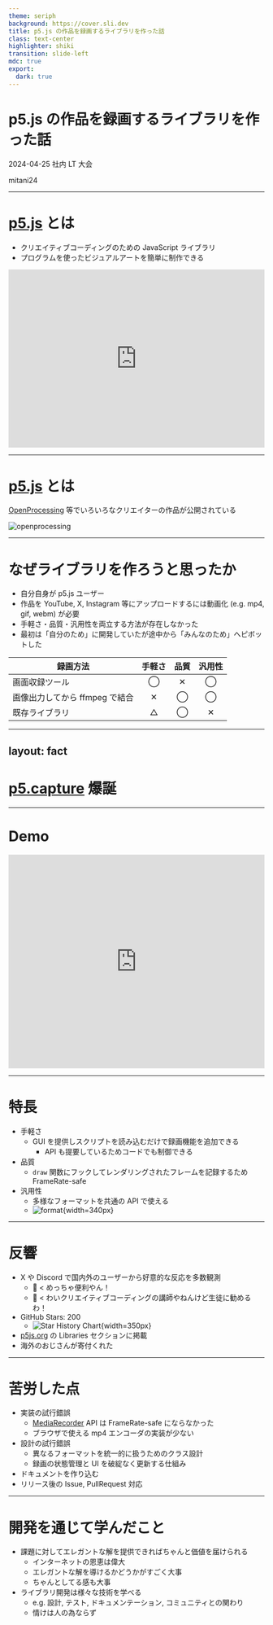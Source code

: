 ```yaml
---
theme: seriph
background: https://cover.sli.dev
title: p5.js の作品を録画するライブラリを作った話
class: text-center
highlighter: shiki
transition: slide-left
mdc: true
export:
  dark: true
---
```


# p5.js の作品を録画するライブラリを作った話

2024-04-25 社内 LT 大会

<p class="absolute bottom-10 right-10 font-700">
  mitani24
</p>

---

# [p5.js](https://p5js.org/) とは

- クリエイティブコーディングのための JavaScript ライブラリ
- プログラムを使ったビジュアルアートを簡単に制作できる

<iframe m="t-4" height="350" style="width: 100%;" scrolling="no" title="simple p5.js sketch" src="https://codepen.io/tapioca24/embed/jORpPwY?default-tab=js%2Cresult&editable=true&theme-id=dark" frameborder="no" loading="lazy" allowtransparency="true" allowfullscreen="true">
  See the Pen <a href="https://codepen.io/tapioca24/pen/jORpPwY">
  simple p5.js sketch</a> by tapioca24 (<a href="https://codepen.io/tapioca24">@tapioca24</a>)
  on <a href="https://codepen.io">CodePen</a>.
</iframe>

---

# [p5.js](https://p5js.org/) とは

[OpenProcessing](https://openprocessing.org/) 等でいろいろなクリエイターの作品が公開されている

![openprocessing](openprocessing.png)

---

# なぜライブラリを作ろうと思ったか

- 自分自身が p5.js ユーザー
- 作品を YouTube, X, Instagram 等にアップロードするには動画化 (e.g. mp4, gif, webm) が必要
- 手軽さ・品質・汎用性を両立する方法が存在しなかった
- 最初は「自分のため」に開発していたが途中から「みんなのため」へピボットした

<div m="t-4">

| 録画方法                       | 手軽さ | 品質 | 汎用性 |
| ------------------------------ |:------:|:----:|:------:|
| 画面収録ツール                 |   ◯    |  ✕   |   ◯    |
| 画像出力してから ffmpeg で結合 |   ✕    |  ◯   |   ◯    |
| 既存ライブラリ                 |   △    |  ◯   |   ✕    |

</div>

---
layout: fact
---

# [p5.capture](https://github.com/tapioca24/p5.capture) 爆誕


---

# Demo

<iframe height="420" style="width: 100%;" scrolling="no" title="simple p5.js sketch rec" src="https://codepen.io/tapioca24/embed/abxjdJV?default-tab=js%2Cresult&editable=true&theme-id=dark" frameborder="no" loading="lazy" allowtransparency="true" allowfullscreen="true">
  See the Pen <a href="https://codepen.io/tapioca24/pen/abxjdJV">
  simple p5.js sketch rec</a> by tapioca24 (<a href="https://codepen.io/tapioca24">@tapioca24</a>)
  on <a href="https://codepen.io">CodePen</a>.
</iframe>

---

# 特長

- 手軽さ
  - GUI を提供しスクリプトを読み込むだけで録画機能を追加できる
    - API も提要しているためコードでも制御できる
- 品質
  - `draw` 関数にフックしてレンダリングされたフレームを記録するため FrameRate-safe
- 汎用性
  - 多様なフォーマットを共通の API で使える
  - ![format](format.png){width=340px}

---

# 反響

- X や Discord で国内外のユーザーから好意的な反応を多数観測
  - 👦 < めっちゃ便利やん！
  - 👧 < わいクリエイティブコーディングの講師やねんけど生徒に勧めるわ！
- GitHub Stars: 200
  - ![Star History Chart](https://api.star-history.com/svg?repos=tapioca24/p5.capture){width=350px}
- [p5js.org](https://p5js.org/) の Libraries セクションに掲載
- 海外のおじさんが寄付くれた

---

# 苦労した点

- 実装の試行錯誤
  - [MediaRecorder](https://developer.mozilla.org/ja/docs/Web/API/MediaRecorder) API は FrameRate-safe にならなかった
  - ブラウザで使える mp4 エンコーダの実装が少ない
- 設計の試行錯誤
  - 異なるフォーマットを統一的に扱うためのクラス設計
  - 録画の状態管理と UI を破綻なく更新する仕組み
- ドキュメントを作り込む
- リリース後の Issue, PullRequest 対応

---

# 開発を通じて学んだこと

- 課題に対してエレガントな解を提供できればちゃんと価値を届けられる
  - インターネットの恩恵は偉大
  - エレガントな解を導けるかどうかがすごく大事
  - ちゃんとしてる感も大事
- ライブラリ開発は様々な技術を学べる
  - e.g. 設計, テスト, ドキュメンテーション, コミュニティとの関わり
  - 情けは人の為ならず
